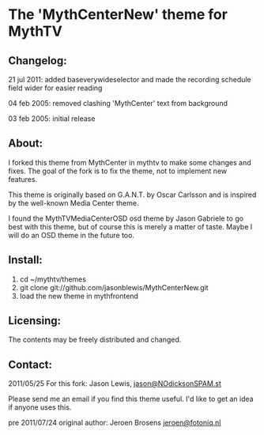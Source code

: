  The 'MythCenterNew' theme for MythTV
===================================

Changelog:
----------
21 jul 2011: added baseverywideselector and made the recording
schedule field wider for easier reading

04 feb 2005: removed clashing 'MythCenter' text from background

03 feb 2005: initial release


About:
------
I forked this theme from MythCenter in mythtv to make some changes and fixes. The goal of the fork is to fix the theme, not to implement new features.

This theme is originally based on G.A.N.T. by Oscar Carlsson and 
is inspired by the well-known Media Center theme.

I found the MythTVMediaCenterOSD osd theme by Jason Gabriele to go best 
with this theme, but of course this is merely a matter of taste. 
Maybe I will do an OSD theme in the future too.

Install:
--------
1. cd ~/mythtv/themes
2. git clone git://github.com/jasonblewis/MythCenterNew.git
3. load the new theme in mythfrontend

Licensing:
----------
The contents may be freely distributed and changed.

Contact:
--------

2011/05/25
For this fork: Jason Lewis, jason@NOdicksonSPAM.st

Please send me an email if you find this theme useful. I'd like to get
an idea if anyone uses this.

pre 2011/07/24
original author: Jeroen Brosens jeroen@fotoniq.nl
